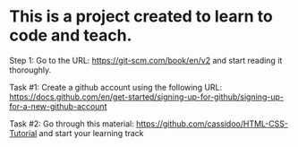 # This is a project created to learn to code and teach.

Step 1: Go to the URL: https://git-scm.com/book/en/v2 and start reading it thoroughly.

  Task #1: Create a github account using the following URL: https://docs.github.com/en/get-started/signing-up-for-github/signing-up-for-a-new-github-account

  Task #2: Go through this material: https://github.com/cassidoo/HTML-CSS-Tutorial and start your learning track

